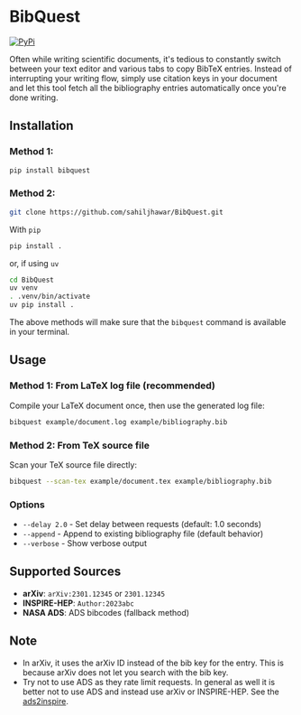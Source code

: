 # BibQuest
[![PyPi](https://badge.fury.io/py/bibquest.svg)](https://badge.fury.io/py/bibquest)

Often while writing scientific documents, it's tedious to constantly switch between your text editor and various tabs to copy BibTeX entries. Instead of interrupting your writing flow, simply use citation keys in your document and let this tool fetch all the bibliography entries automatically once you're done writing.

## Installation
### Method 1: 
```bash
pip install bibquest
```
### Method 2: 

```bash
git clone https://github.com/sahiljhawar/BibQuest.git
```
With `pip`
```bash
pip install .
```
or, if using `uv`
```bash
cd BibQuest
uv venv
. .venv/bin/activate
uv pip install .
```

The above methods will make sure that the `bibquest` command is available in your terminal.

## Usage

### Method 1: From LaTeX log file (recommended)
Compile your LaTeX document once, then use the generated log file:
```bash
bibquest example/document.log example/bibliography.bib
```

### Method 2: From TeX source file
Scan your TeX source file directly:
```bash
bibquest --scan-tex example/document.tex example/bibliography.bib
```

### Options
- `--delay 2.0` - Set delay between requests (default: 1.0 seconds)
- `--append` - Append to existing bibliography file (default behavior)
- `--verbose` - Show verbose output

## Supported Sources
- **arXiv**: `arXiv:2301.12345` or `2301.12345`
- **INSPIRE-HEP**: `Author:2023abc`
- **NASA ADS**: ADS bibcodes (fallback method)


## Note
- In arXiv, it uses the arXiv ID instead of the bib key for the entry. This is because arXiv does not let you search with the bib key.
- Try not to use ADS as they rate limit requests. In general as well it is better not to use ADS and instead use arXiv or INSPIRE-HEP. See the [ads2inspire](https://github.com/duetosymmetry/ads2inspire).